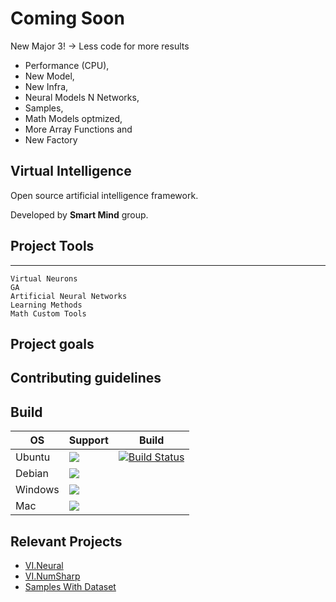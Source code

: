 # Coming Soon
New Major 3! -> Less code for more results
- Performance (CPU),
- New Model,
- New Infra,
- Neural Models N Networks,
- Samples,
- Math Models optmized,
- More Array Functions and 
- New Factory

## Virtual Intelligence

Open source artificial intelligence framework.

Developed by **Smart Mind** group.

## Project Tools
---
    Virtual Neurons
    GA
    Artificial Neural Networks
    Learning Methods
    Math Custom Tools

## Project goals

## Contributing guidelines

## Build

OS | Support | Build
---|---|---
Ubuntu | ![](https://raw.githubusercontent.com/snownz/Virtual-Intelligence/Git/Info/images/ok.png) |[![Build Status](https://travis-ci.org/snownz/Virtual-Intelligence.svg?branch=master)](https://travis-ci.org/snownz/Virtual-Intelligence)
Debian | ![](https://raw.githubusercontent.com/snownz/Virtual-Intelligence/Git/Info/images/ok.png) |
Windows | ![](https://raw.githubusercontent.com/snownz/Virtual-Intelligence/Git/Info/images/ok.png) |
Mac | ![](https://raw.githubusercontent.com/snownz/Virtual-Intelligence/Git/Info/images/not.png) |


## Relevant Projects

- [VI.Neural](https://github.com/snownz/Virtual-Intelligence/tree/master/VI/VI.Neural)
- [VI.NumSharp](https://github.com/snownz/Virtual-Intelligence/tree/master/VI/VI.NumSharp)
- [Samples With Dataset](https://github.com/snownz/Virtual-Intelligence.Samples)
